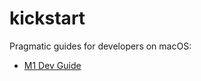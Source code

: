 # kickstart
Pragmatic guides for developers on macOS:

* [M1 Dev Guide](https://github.com/falcon4ever/kickstart/blob/main/m1_dev_guide.md)